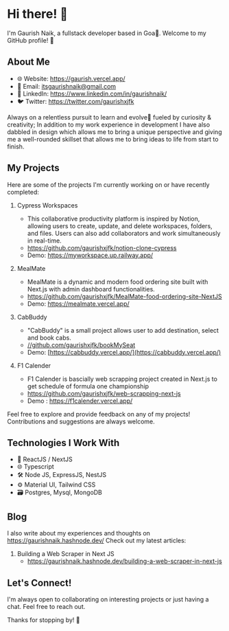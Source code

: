# Hi there! 👋

I'm Gaurish Naik, a fullstack developer based in Goa🌴. Welcome to my GitHub profile! 🚀

## About Me

- 🌐 Website: https://gaurish.vercel.app/
- 📧 Email: itsgaurishnaik@gmail.com
- 💼 LinkedIn: https://www.linkedin.com/in/gaurishnaik/
- 🐦 Twitter: https://twitter.com/gaurishxjfk

Always on a relentless pursuit to learn and evolve🚀 fueled by curiosity & creativity;
In addition to my work experience in development I have also dabbled in design which allows me to bring a unique perspective and giving me a well-rounded skillset that allows me to bring ideas to life from start to finish.

## My Projects

Here are some of the projects I'm currently working on or have recently completed:

1. Cypress Workspaces
   - This collaborative productivity platform is inspired by Notion, allowing users to create, update, and delete workspaces, folders, and files. Users can also add collaborators and work simultaneously in real-time.
   - https://github.com/gaurishxjfk/notion-clone-cypress
   - Demo: https://myworkspace.up.railway.app/

2. MealMate
   - MealMate is a dynamic and modern food ordering site built with Next.js with admin dashboard functionalities.
   - https://github.com/gaurishxjfk/MealMate-food-ordering-site-NextJS
   - Demo: https://mealmate.vercel.app/

3. CabBuddy
   - "CabBuddy" is a small project allows user to add destination, select and book cabs.
   - [//github.com/gaurishxjfk/bookMySeat](https://github.com/gaurishxjfk/Cabbuddy)
   - Demo: [https://cabbuddy.vercel.app/](https://cabbuddy.vercel.app/)
     
3. F1 Calender 
   - F1 Calender is bascially web scrapping project created in Next.js to get schedule of formula one championship
   - https://github.com/gaurishxjfk/web-scrapping-next-js
   - Demo : https://f1calender.vercel.app/
  

Feel free to explore and provide feedback on any of my projects! Contributions and suggestions are always welcome.

## Technologies I Work With

- 🚀 ReactJS / NextJS
- 🌐 Typescript
- 🛠️ Node JS, ExpressJS, NestJS
- ⚙️ Material UI, Tailwind CSS
- 🗃️ Postgres, Mysql, MongoDB

## Blog

I also write about my experiences and thoughts on https://gaurishnaik.hashnode.dev/ Check out my latest articles:

1. Building a Web Scraper in Next JS
   - https://gaurishnaik.hashnode.dev/building-a-web-scraper-in-next-js


## Let's Connect!

I'm always open to collaborating on interesting projects or just having a chat. Feel free to reach out.

Thanks for stopping by! 🌟

